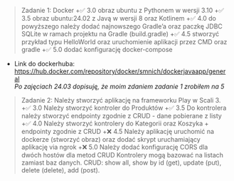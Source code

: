 > Zadanie 1: Docker
+✅ 3.0 obraz ubuntu z Pythonem w wersji 3.10
+✅ 3.5 obraz ubuntu:24.02 z Javą w wersji 8 oraz Kotlinem
+✅ 4.0 do powyższego należy dodać najnowszego Gradle’a oraz paczkę JDBC
SQLite w ramach projektu na Gradle (build.gradle)
+✅ 4.5 stworzyć przykład typu HelloWorld oraz uruchomienie aplikacji
przez CMD oraz gradle
+✅ 5.0 dodać konfigurację docker-compose 
- Link do dockerhuba: https://hub.docker.com/repository/docker/smnich/dockerjavaapp/general
<br> *Po zajęciach 24.03 dopisuję, że moim zdaniem zadanie 1 zrobiłem na 5*
> Zadanie 2:
Należy stworzyć aplikację na frameworku Play w Scali 3. 
+✅ 3.0 Należy stworzyć kontroler do Produktów 
+✅ 3.5 Do kontrolera należy stworzyć endpointy zgodnie z CRUD - dane
pobierane z listy
+✅ 4.0 Należy stworzyć kontrolery do Kategorii oraz Koszyka + endpointy
zgodnie z CRUD
+❌ 4.5 Należy aplikację uruchomić na dockerze (stworzyć obraz) oraz dodać
skrypt uruchamiający aplikację via ngrok
+❌ 5.0 Należy dodać konfigurację CORS dla dwóch hostów dla metod CRUD
Kontrolery mogą bazować na listach zamiast baz danych. CRUD: show all,
show by id (get), update (put), delete (delete), add (post).
